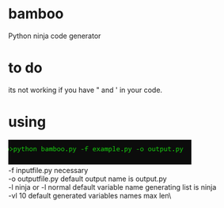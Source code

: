 # bamboo
Python ninja code generator
# to do
its not working if you have " and ' in your code.  
# using
![Screenshot](https://github.com/huseyinozturkk/bamboo/blob/main/pic/usingex1.png?raw=true)\
-f inputfile.py necessary\
-o outputfile.py default output name is output.py\
-l ninja or -l normal default variable name generating list is ninja\
-vl 10 default generated variables names max len\

